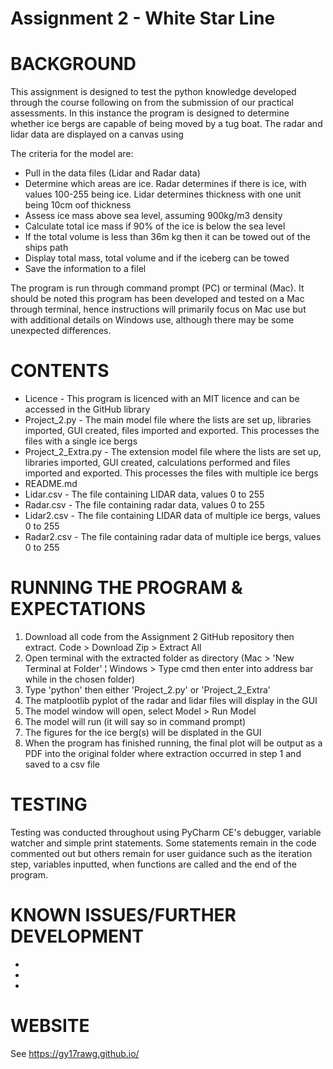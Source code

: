 # Assignment 2 - White Star Line

# BACKGROUND

This assignment is designed to test the python knowledge developed through the course following on from the submission of our practical assessments. In this instance the program is designed to determine whether ice bergs are capable of being moved by a tug boat. The radar and lidar data are displayed on a canvas using

The criteria for the model are:

- Pull in the data files (Lidar and Radar data)
- Determine which areas are ice. Radar determines if there is ice, with values 100-255 being ice. Lidar determines thickness with one unit being 10cm oof thickness
- Assess ice mass above sea level, assuming 900kg/m3 density
- Calculate total ice mass if 90% of the ice is below the sea level
- If the total volume is less than 36m kg then it can be towed out of the ships path
- Display total mass, total volume and if the iceberg can be towed
- Save the information to a filel

The program is run through command prompt (PC) or terminal (Mac). It should be noted this program has been developed and tested on a Mac through terminal, hence instructions will primarily focus on Mac use but with additional details on Windows use, although there may be some unexpected differences.

# CONTENTS

- Licence - This program is licenced with an MIT licence and can be accessed in the GitHub library
- Project_2.py - The main model file where the lists are set up, libraries imported, GUI created, files imported and exported. This processes the files with a single ice bergs
- Project_2_Extra.py - The extension model file where the lists are set up, libraries imported, GUI created, calculations performed and files imported and exported. This processes the files with multiple ice bergs
- README.md
- Lidar.csv - The file containing LIDAR data, values 0 to 255
- Radar.csv - The file containing radar data, values 0 to 255
- Lidar2.csv - The file containing LIDAR data of multiple ice bergs, values 0 to 255
- Radar2.csv - The file containing radar data of multiple ice bergs, values 0 to 255

# RUNNING THE PROGRAM & EXPECTATIONS

1) Download all code from the Assignment 2 GitHub repository then extract. Code > Download Zip > Extract All
2) Open terminal with the extracted folder as directory (Mac > 'New Terminal at Folder' ¦ Windows > Type cmd then enter into address bar while in the chosen folder)
3) Type 'python' then either 'Project_2.py' or 'Project_2_Extra'
4) The matplootlib pyplot of the radar and lidar files will display in the GUI
5) The model window will open, select Model > Run Model
6) The model will run (it will say so in command prompt)
7) The figures for the ice berg(s) will be displated in the GUI
8) When the program has finished running, the final plot will be output as a PDF into the original folder where extraction occurred in step 1 and saved to a csv file

# TESTING

Testing was conducted throughout using PyCharm CE's debugger, variable watcher and simple print statements. Some statements remain in the code commented out but others remain for user guidance such as the iteration step, variables inputted, when functions are called and the end of the program.

# KNOWN ISSUES/FURTHER DEVELOPMENT

-
-
-

# WEBSITE

See https://gy17rawg.github.io/
